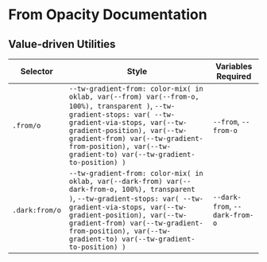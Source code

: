 # From Opacity Documentation

## Value-driven Utilities

| Selector       | Style                                                                                                                                                                                                                                                                                                   | Variables Required             |
| -------------- | ------------------------------------------------------------------------------------------------------------------------------------------------------------------------------------------------------------------------------------------------------------------------------------------------------- | ------------------------------ |
| `.from/o`      | `--tw-gradient-from: color-mix( in oklab, var(--from) var(--from-o, 100%), transparent )`, `--tw-gradient-stops: var( --tw-gradient-via-stops, var(--tw-gradient-position), var(--tw-gradient-from) var(--tw-gradient-from-position), var(--tw-gradient-to) var(--tw-gradient-to-position) )`           | `--from`, `--from-o`           |
| `.dark:from/o` | `--tw-gradient-from: color-mix( in oklab, var(--dark-from) var(--dark-from-o, 100%), transparent )`, `--tw-gradient-stops: var( --tw-gradient-via-stops, var(--tw-gradient-position), var(--tw-gradient-from) var(--tw-gradient-from-position), var(--tw-gradient-to) var(--tw-gradient-to-position) )` | `--dark-from`, `--dark-from-o` |
